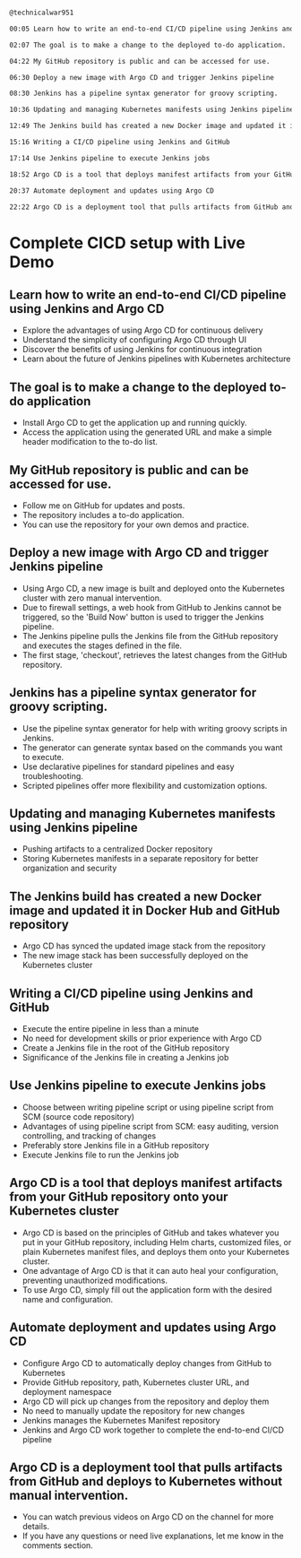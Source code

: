 ```bash

@technicalwar951

00:05 Learn how to write an end-to-end CI/CD pipeline using Jenkins and Argo CD

02:07 The goal is to make a change to the deployed to-do application.

04:22 My GitHub repository is public and can be accessed for use.

06:30 Deploy a new image with Argo CD and trigger Jenkins pipeline

08:30 Jenkins has a pipeline syntax generator for groovy scripting.

10:36 Updating and managing Kubernetes manifests using Jenkins pipeline

12:49 The Jenkins build has created a new Docker image and updated it in Docker Hub and GitHub repository

15:16 Writing a CI/CD pipeline using Jenkins and GitHub

17:14 Use Jenkins pipeline to execute Jenkins jobs

18:52 Argo CD is a tool that deploys manifest artifacts from your GitHub repository onto your Kubernetes cluster.

20:37 Automate deployment and updates using Argo CD

22:22 Argo CD is a deployment tool that pulls artifacts from GitHub and deploys to Kubernetes without manual intervention.
```
# Complete CICD setup with Live Demo

## Learn how to write an end-to-end CI/CD pipeline using Jenkins and Argo CD
- Explore the advantages of using Argo CD for continuous delivery
- Understand the simplicity of configuring Argo CD through UI
- Discover the benefits of using Jenkins for continuous integration
- Learn about the future of Jenkins pipelines with Kubernetes architecture

## The goal is to make a change to the deployed to-do application
- Install Argo CD to get the application up and running quickly.
- Access the application using the generated URL and make a simple header modification to the to-do list.

## My GitHub repository is public and can be accessed for use.
- Follow me on GitHub for updates and posts.
- The repository includes a to-do application.
- You can use the repository for your own demos and practice.

## Deploy a new image with Argo CD and trigger Jenkins pipeline

- Using Argo CD, a new image is built and deployed onto the Kubernetes cluster with zero manual intervention.
- Due to firewall settings, a web hook from GitHub to Jenkins cannot be triggered, so the 'Build Now' button is used to trigger the Jenkins pipeline.
- The Jenkins pipeline pulls the Jenkins file from the GitHub repository and executes the stages defined in the file.
- The first stage, 'checkout', retrieves the latest changes from the GitHub repository.

## Jenkins has a pipeline syntax generator for groovy scripting.
- Use the pipeline syntax generator for help with writing groovy scripts in Jenkins.
- The generator can generate syntax based on the commands you want to execute.
- Use declarative pipelines for standard pipelines and easy troubleshooting.
- Scripted pipelines offer more flexibility and customization options.

## Updating and managing Kubernetes manifests using Jenkins pipeline

- Pushing artifacts to a centralized Docker repository
- Storing Kubernetes manifests in a separate repository for better organization and security

## The Jenkins build has created a new Docker image and updated it in Docker Hub and GitHub repository
- Argo CD has synced the updated image stack from the repository
- The new image stack has been successfully deployed on the Kubernetes cluster

## Writing a CI/CD pipeline using Jenkins and GitHub
- Execute the entire pipeline in less than a minute
- No need for development skills or prior experience with Argo CD
- Create a Jenkins file in the root of the GitHub repository
- Significance of the Jenkins file in creating a Jenkins job

## Use Jenkins pipeline to execute Jenkins jobs

- Choose between writing pipeline script or using pipeline script from SCM (source code repository)
- Advantages of using pipeline script from SCM: easy auditing, version controlling, and tracking of changes
- Preferably store Jenkins file in a GitHub repository
- Execute Jenkins file to run the Jenkins job

## Argo CD is a tool that deploys manifest artifacts from your GitHub repository onto your Kubernetes cluster

- Argo CD is based on the principles of GitHub and takes whatever you put in your GitHub repository, including Helm charts, customized files, or plain Kubernetes manifest files, and deploys them onto your Kubernetes cluster.
- One advantage of Argo CD is that it can auto heal your configuration, preventing unauthorized modifications.
- To use Argo CD, simply fill out the application form with the desired name and configuration.

## Automate deployment and updates using Argo CD
- Configure Argo CD to automatically deploy changes from GitHub to Kubernetes
- Provide GitHub repository, path, Kubernetes cluster URL, and deployment namespace
- Argo CD will pick up changes from the repository and deploy them
- No need to manually update the repository for new changes
- Jenkins manages the Kubernetes Manifest repository
- Jenkins and Argo CD work together to complete the end-to-end CI/CD pipeline

## Argo CD is a deployment tool that pulls artifacts from GitHub and deploys to Kubernetes without manual intervention.

- You can watch previous videos on Argo CD on the channel for more details.
- If you have any questions or need live explanations, let me know in the comments section.
